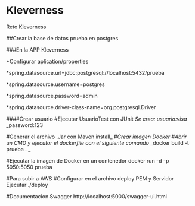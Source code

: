 # Kleverness
Reto Kleverness

##Crear la base de datos prueba en postgres

###En la APP Kleverness

*Configurar aplication/properties

*spring.datasource.url=jdbc:postgresql://localhost:5432/prueba

*spring.datasource.username=postgres

*spring.datasource.password=admin

*spring.datasource.driver-class-name=org.postgresql.Driver


####Crear usuario
#Ejecutar UsuarioTest con JUnit
	_Se crea:_
	_usuario:visa_
	_password:123

#Generar el archivo .Jar con Maven install_
#_Crear imagen Docker_
#_Abrir un CMD y ejecutar el dockerfile con el siguiente comando_
_docker build -t prueba . _

#Ejecutar la imagen de Docker en un contenedor
docker run -d -p 5050:5050 prueba

#Para subir a AWS
#Configurar en el archivo deploy PEM y Servidor
Ejecutar ./deploy 

#Documentacion
Swagger
http://localhost:5000/swagger-ui.html

